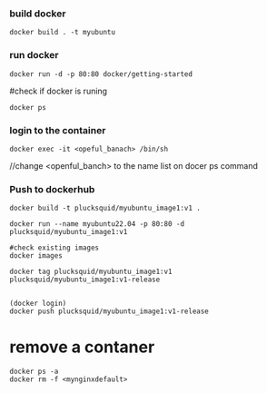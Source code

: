 ### build docker
  ```
docker build . -t myubuntu 
  ```

### run docker
  ```
docker run -d -p 80:80 docker/getting-started
  ```
  
#check if docker is runing 
  ```
docker ps
  ```

### login to the container
  ```
docker exec -it <opeful_banach> /bin/sh 
  ```
//change <openful_banch> to the name list on docer ps command


### Push to dockerhub
  ```
docker build -t plucksquid/myubuntu_image1:v1 .

docker run --name myubuntu22.04 -p 80:80 -d plucksquid/myubuntu_image1:v1

#check existing images
docker images

docker tag plucksquid/myubuntu_image1:v1 plucksquid/myubuntu_image1:v1-release


(docker login)
docker push plucksquid/myubuntu_image1:v1-release
  ```

# remove a contaner
  ```
  docker ps -a
  docker rm -f <mynginxdefault>
  
  ```

